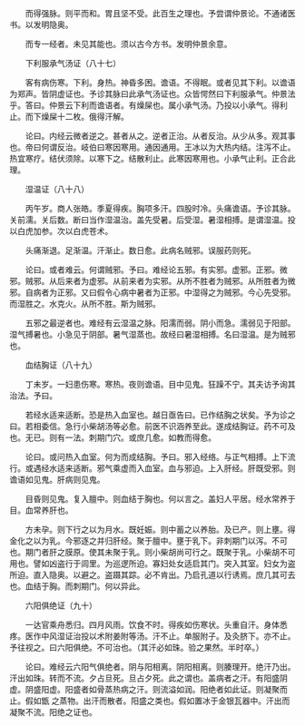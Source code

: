 <!-- { "loadSidebar": true } -->
　　而得强脉。则平而和。胃且坚不受。此百生之理也。予尝谓仲景论。不通诸医书。以发明隐奥。

　　而专一经者。未见其能也。须以古今方书。发明仲景余意。

　　下利服承气汤证（八十七）

　　客有病伤寒。下利。身热。神昏多困。谵语。不得眠。或者见其下利。以谵语为郑声。皆阴虚证也。予诊其脉曰此承气汤证也。众皆愕然曰下利服承气。仲景法乎。答曰。仲景云下利而谵语者。有燥屎也。属小承气汤。乃投以小承气。得利止。而下燥屎十二枚。俄得汗解。

　　论曰。内经云微者逆之。甚者从之。逆者正治。从者反治。从少从多。观其事也。帝曰何谓反治。岐伯曰寒因寒用。通因通用。王冰以为大热内结。注泻不止。热宜寒疗。结伏须除。以寒下之。结散利止。此寒因寒用也。小承气止利。正合此理。

　　湿温证（八十八）

　　丙午岁。商人张皓。季夏得疾。胸项多汗。四股时冷。头痛谵语。予诊其脉。关前濡。关后数。断曰当作湿温治。盖先受暑。后受湿。暑湿相搏。是谓湿温。投以白虎加参。次以白虎苍术。

　　头痛渐退。足渐温。汗渐止。数日愈。此病名贼邪。误服药则死。

　　论曰。或者难云。何谓贼邪。予曰。难经论五邪。有实邪。虚邪。正邪。微邪。贼邪。从后来者为虚邪。从前来者为实邪。从所不胜者为贼邪。从所胜者为微邪。自病者为正邪。又曰假令心病中暑者为正邪。中湿得之为贼邪。今心先受邪。而湿胜之。水克火。从所不胜。斯为贼邪。

　　五邪之最逆者也。难经有云湿温之脉。阳濡而弱。阴小而急。濡弱见于阳部。湿气搏暑也。小急见于阴部。暑气湿蒸也。故经曰暑湿相搏。名曰湿温。是为贼邪也。

　　血结胸证（八十九）

　　丁未岁。一妇患伤寒。寒热。夜则谵语。目中见鬼。狂躁不宁。其夫访予询其治法。予曰。

　　若经水适来适断。恐是热入血室也。越日亟告曰。已作结胸之状矣。予为诊之曰。若相委信。急行小柴胡汤等必愈。前医不识涵养至此。遂成结胸证。药不可及也。无已。则有一法。刺期门穴。或庶几愈。如教而得愈。

　　论曰。或问热入血室。何为而成结胸。予曰。邪入经络。与正气相搏。上下流行。或遇经水适来适断。邪气乘虚而入血室。血与邪迫。上入肝经。肝既受邪。则谵语如见鬼。肝病则见鬼。

　　目昏则见鬼。复入膻中。则血结于胸也。何以言之。盖妇人平居。经水常养于目。血常养肝也。

　　方未孕。则下行之以为月水。既妊娠。则中蓄之以养胎。及已产。则上壅。得金化之以为乳。今邪逐之并归肝经。聚于膻中。壅于乳下。非刺期门以泻。不可也。期门者肝之膜原。使其未聚于乳。则小柴胡尚可行之。既聚于乳。小柴胡不可用也。譬如凶盗行于闾里。为巡逻所迫。寡妇处女适启其门。突入其室。妇女为盗所迫。直入隐奥。以避之。盗蹑其踪。必不肯出。乃启孔道以行诱焉。庶几其可去也。血结于胸。而刺期门。何以异此。

　　六阳俱绝证（九十）

　　一达官乘舟悉归。四月风雨。饮食不时。得疾如伤寒状。头重自汗。身体悉疼。医作中风湿证治投以术附姜附等汤。汗不止。单服附子。及灸脐下。亦不止。予往视之。曰六阳俱绝。不可治也。（其汗必如珠。验之果然。半时卒。）

　　论曰。难经云六阳气俱绝者。阴与阳相离。阴阳相离。则腠理开。绝汗乃出。汗出如珠。转而不流。夕占旦死。旦占夕死。此之谓也。盖病者之汗。有阳盛阴虚。阴盛阳虚。阳盛者如骨蒸热病之汗。则流溢如润。阳绝者如此证。则凝聚而止。假如甑 之蒸物。出汗而散者。阳盛之类也。假如置冰于金银瓦器中。汗出而凝聚不流。阳绝之证也。

　　
